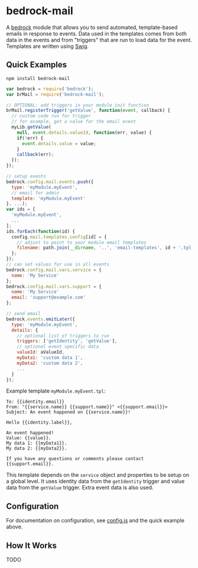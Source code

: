 # bedrock-mail

A [bedrock][] module that allows you to send automated, template-based emails
in response to events. Data used in the templates comes from both data in the
events and from "triggers" that are run to load data for the event. Templates
are written using [Swig][].

## Quick Examples

```
npm install bedrock-mail
```

```js
var bedrock = require('bedrock');
var brMail = require('bedrock-mail');

// OPTIONAL: add triggers in your module init function
brMail.registerTrigger('getValue', function(event, callback) {
  // custom code run for trigger
  // for example, get a value for the email event
  myLib.getValue(
    null, event.details.valueId, function(err, value) {
    if(!err) {
      event.details.value = value;
    }
    callback(err);
  });
});

// setup events
bedrock.config.mail.events.push({
  type: 'myModule.myEvent',
  // email for admin
  template: 'myModule.myEvent'
}, ...);
var ids = [
  'myModule.myEvent',
  ...
];
ids.forEach(function(id) {
  config.mail.templates.config[id] = {
    // adjust to point to your module email templates
    filename: path.join(__dirname, '..', 'email-templates', id + '.tpl')
  };
});
// can set values for use in all events
bedrock.config.mail.vars.service = {
  name: 'My Service'
};
bedrock.config.mail.vars.support = {
  name: 'My Service'
  email: 'support@example.com'
};

// send email
bedrock.events.emitLater({
  type: 'myModule.myEvent',
  details: {
    // optional list of triggers to run
    triggers: ['getIdentity', 'getValue'],
    // optional event specific data
    valueId: aValueId,
    myData1: 'custom data 1',
    myData2: 'custom data 2',
    ...
  }
});
```

Example template `myModule.myEvent.tpl`:
```
To: {{identity.email}}
From: "{{service.name}} {{support.name}}" <{{support.email}}>
Subject: An event happened on {{service.name}}!

Hello {{identity.label}},

An event happened!
Value: {{value}}.
My data 1: {{myData1}}.
My data 2: {{myData2}}.

If you have any questions or comments please contact {{support.email}}.
```

This template depends on the `service` object and properties to be setup on a
global level. It uses identity data from the `getIdentity` trigger and value
data from the `getValue` trigger. Extra event data is also used.

## Configuration

For documentation on configuration, see [config.js](./lib/config.js) and the
quick example above.

## How It Works

TODO

[bedrock]: https://github.com/digitalbazaar/bedrock
[Swig]: https://paularmstrong.github.io/swig/
